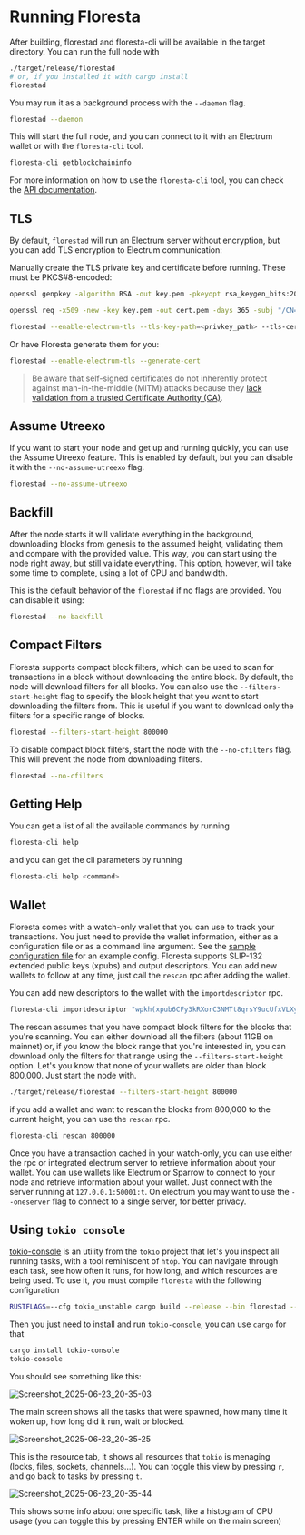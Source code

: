 # Running Floresta

After building, florestad and floresta-cli will be available in the target directory. You can run the full node with
```bash
./target/release/florestad
# or, if you installed it with cargo install
florestad
```

You may run it as a background process with the `--daemon` flag.

```bash
florestad --daemon
```

This will start the full node, and you can connect to it with an Electrum wallet or with the `floresta-cli` tool.

```bash
floresta-cli getblockchaininfo
```

For more information on how to use the `floresta-cli` tool, you can check the [API documentation](https://github.com/vinteumorg/Floresta/blob/master/crates/floresta-cli/README.md).

## TLS

By default, `florestad` will run an Electrum server without encryption, but you can add TLS encryption to Electrum communication:

Manually create the TLS private key and certificate before running. These must be PKCS#8-encoded:

```bash
openssl genpkey -algorithm RSA -out key.pem -pkeyopt rsa_keygen_bits:2048

openssl req -x509 -new -key key.pem -out cert.pem -days 365 -subj "/CN=localhost"

florestad --enable-electrum-tls --tls-key-path=<privkey_path> --tls-cert-path=<cert_path>
```

Or have Floresta generate them for you:

```bash
florestad --enable-electrum-tls --generate-cert
```

> Be aware that self-signed certificates do not inherently protect against
man-in-the-middle (MITM) attacks because they
[lack validation from a trusted Certificate Authority (CA)](https://security.stackexchange.com/questions/264247/man-in-the-middle-attack-only-affects-tls-certs-with-unqualified-subject-names).

## Assume Utreexo

If you want to start your node and get up and running quickly, you can use the Assume Utreexo feature. This is enabled by default, but you can disable it with the `--no-assume-utreexo` flag.

```bash
florestad --no-assume-utreexo
```

## Backfill

After the node starts it will validate everything in the background, downloading blocks from genesis to the assumed height, validating them and compare with the provided value. This way, you can start using the node right away, but still validate everything. This option, however, will take some time to complete, using a lot of CPU and bandwidth.

This is the default behavior of the `florestad` if no flags are provided. You can disable it using:

```bash
florestad --no-backfill
```

## Compact Filters

Floresta supports compact block filters, which can be used to scan for transactions in a block without downloading the entire block. By default, the node will download filters for all blocks. You can also use the `--filters-start-height` flag to specify the block height that you want to start downloading the filters from. This is useful if you want to download only the filters for a specific range of blocks.

```bash
florestad --filters-start-height 800000
```

To disable compact block filters, start the node with the `--no-cfilters` flag. This will prevent the node from downloading filters.

```bash
florestad --no-cfilters
```

## Getting Help

You can get a list of all the available commands by running

```bash
floresta-cli help
```

and you can get the cli parameters by running
```bash
floresta-cli help <command>
```

## Wallet

Floresta comes with a watch-only wallet that you can use to track your transactions. You just need to provide the wallet
information, either as a configuration file or as a command line argument. See the [sample configuration file](../config.toml.sample) for an example config. Floresta supports SLIP-132 extended public keys (xpubs) and output descriptors. You can add new wallets to follow at any time, just
call the `rescan` rpc after adding the wallet.

You can add new descriptors to the wallet with the `importdescriptor` rpc.

```bash
floresta-cli importdescriptor "wpkh(xpub6CFy3kRXorC3NMTt8qrsY9ucUfxVLXyFQ49JSLm3iEG5gfAmWewYFzjNYFgRiCjoB9WWEuJQiyYGCdZvUTwPEUPL9pPabT8bkbiD9Po47XG/<0;1>/*)"
```

The rescan assumes that you have compact block filters for the blocks that you're scanning. You can either download all the filters
(about 11GB on mainnet) or, if you know the block range that you're interested in, you can download only the filters for that range
using the `--filters-start-height` option. Let's you know that none of your wallets are older than block 800,000. Just start the node with.

```bash
./target/release/florestad --filters-start-height 800000
```

if you add a wallet and want to rescan the blocks from 800,000 to the current height, you can use the `rescan` rpc.

```bash
floresta-cli rescan 800000
```

Once you have a transaction cached in your watch-only, you can use either the rpc or integrated electrum server to retrieve information about your wallet. You can use wallets like Electrum or Sparrow to connect to your node and retrieve information about your wallet. Just connect with the server running at `127.0.0.1:50001:t`. On electrum you may want to use the `--oneserver` flag to connect to a single server, for better privacy.

## Using `tokio console`

[tokio-console](https://github.com/tokio-rs/console) is an utility from the `tokio` project that let's you inspect all running tasks, with a tool reminiscent of `htop`. You can navigate through each task, see how often it runs, for how long, and which resources are being used. To use it, you must compile `floresta` with the following configuration

```bash
RUSTFLAGS=--cfg tokio_unstable cargo build --release --bin florestad --features tokio-console
```

Then you just need to install and run `tokio-console`, you can use `cargo` for that

```bash
cargo install tokio-console
tokio-console
```

You should see something like this:

![Screenshot_2025-06-23_20-35-03](https://github.com/user-attachments/assets/f89a5898-a531-4aa3-ade4-5feb27c5197b)

The main screen shows all the tasks that were spawned, how many time it woken up, how long did it run, wait or blocked.

![Screenshot_2025-06-23_20-35-25](https://github.com/user-attachments/assets/4697ca9c-5283-4d89-a129-51ff5e2e9b45)

This is the resource tab, it shows all resources that `tokio` is menaging (locks, files, sockets, channels...). You can toggle this view by pressing `r`, and go back to tasks by pressing `t`.

![Screenshot_2025-06-23_20-35-44](https://github.com/user-attachments/assets/e05bf099-87a7-422b-ae3e-d1326941a688)

This shows some info about one specific task, like a histogram of CPU usage (you can toggle this by pressing ENTER while on the main screen)
